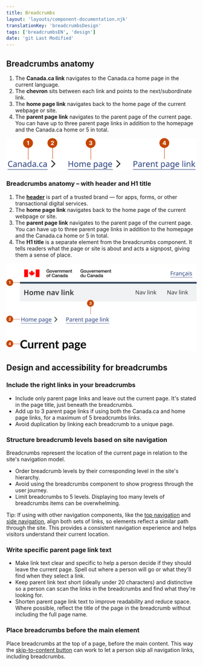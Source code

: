 ```yaml
---
title: Breadcrumbs
layout: 'layouts/component-documentation.njk'
translationKey: 'breadcrumbsDesign'
tags: ['breadcrumbsEN', 'design']
date: 'git Last Modified'
---
```


## Breadcrumbs anatomy

<ol class="anatomy-list">
  <li>The <strong>Canada.ca link</strong> navigates to the Canada.ca home page in the current language.</li>
  <li>The <strong>chevron</strong> sits between each link and points to the next/subordinate link.</li>
  <li>The <strong>home page link</strong> navigates back to the home page of the current webpage or site.</li>
  <li>The <strong>parent page link</strong> navigates to the parent page of the current page. You can have up to three parent page links in addition to the homepage and the Canada.ca home or 5 in total.</li>
</ol>

<img class="b-sm b-default p-400" src="/images/en/components/anatomy/gcds-breadcrumbs-anatomy.svg" alt="Breadcrumbs anatomy showing three links in a row with an arrow icon between them." />

### Breadcrumbs anatomy – with header and H1 title

<ol class="anatomy-list">
  <li>The <a href="{{ links.header }}"><strong>header</strong></a> is part of a trusted brand — for apps, forms, or other transactional digital services.</li>
  <li>The <strong>home page link</strong> navigates back to the home page of the current webpage or site.</li>
  <li>The <strong>parent page link</strong> navigates to the parent page of the current page. You can have up to three parent page links in addition to the homepage and the Canada.ca home or 5 in total.</li>
  <li>The <strong>H1 title</strong> is a separate element from the breadcrumbs component. It tells readers what the page or site is about and acts a signpost, giving them a sense of place.</li>
</ol>

<img class="b-sm b-default p-400" src="/images/en/components/anatomy/gcds-breadcrumbs-anatomy-with-header.svg" alt="Breadcrumbs anatomy showing three links in a row with an arrow icon between them below the header component." />

## Design and accessibility for breadcrumbs

### Include the right links in your breadcrumbs

- Include only parent page links and leave out the current page. It's stated in the page title, just beneath the breadcrumbs.
- Add up to 3 parent page links if using both the Canada.ca and home page links, for a maximum of 5 breadcrumbs links.
- Avoid duplication by linking each breadcrumb to a unique page.

### Structure breadcrumb levels based on site navigation

Breadcrumbs represent the location of the current page in relation to the site's navigation model.

- Order breadcrumb levels by their corresponding level in the site's hierarchy.
- Avoid using the breadcrumbs component to show progress through the user journey.
- Limit breadcrumbs to 5 levels. Displaying too many levels of breadcrumbs items can be overwhelming.

Tip: If using with other navigation components, like the <a href="{{ links.topNav }}">top navigation</a> and <a href="{{ links.sideNav }}">side navigation</a>, align both sets of links, so elements reflect a similar path through the site. This provides a consistent navigation experience and helps visitors understand their current location.

### Write specific parent page link text

- Make link text clear and specific to help a person decide if they should leave the current page. Spell out where a person will go or what they'll find when they select a link.
- Keep parent link text short (ideally under 20 characters) and distinctive so a person can scan the links in the breadcrumbs and find what they're looking for.
- Shorten parent page link text to improve readability and reduce space. Where possible, reflect the title of the page in the breadcrumb without including the full page name.

### Place breadcrumbs before the main element

Place breadcrumbs at the top of a page, before the main content. This way the <a href="{{ links.button }}">skip-to-content button</a> can work to let a person skip all navigation links, including breadcrumbs.
